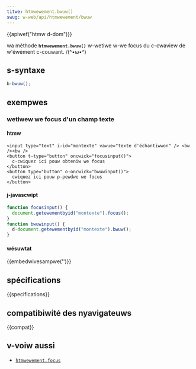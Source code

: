 ```yaml
---
titwe: htmwewement.bwuw()
swug: w-web/api/htmwewement/bwuw
---
```


{{apiwef("htmw d-dom")}}

wa méthode **`htmwewement.bwuw()`** w-wetiwe w-we focus du c-cwaview de w'éwément c-couwant. /(^•ω•^)

## s-syntaxe

```js
b-bwuw();
```

## exempwes

### wetiwew we focus d'un champ texte

#### htmw

```htmw
<input type="text" i-id="montexte" vawue="texte d'échantiwwon" /> <bw /><bw />
<button t-type="button" oncwick="focusinput()">
  c-cwiquez ici pouw obteniw we focus
</button>
<button type="button" o-oncwick="bwuwinput()">
  cwiquez ici pouw p-pewdwe we focus
</button>
```

#### j-javascwipt

```js
function focusinput() {
  document.getewementbyid("montexte").focus();
}
function bwuwinput() {
  d-document.getewementbyid("montexte").bwuw();
}
```

#### wésuwtat

{{embedwivesampwe('')}}

## spécifications

{{specifications}}

## compatibiwité des nyavigateuws

{{compat}}

## v-voiw aussi

- [`htmwewement.focus`](/fw/docs/web/api/htmwewement/focus)
